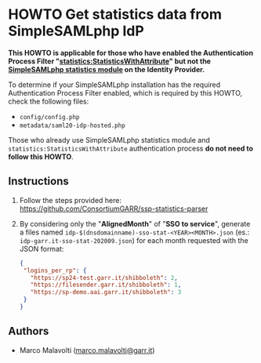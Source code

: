 # HOWTO Get statistics data from SimpleSAMLphp IdP

**This HOWTO is applicable for those who have enabled the Authentication Process Filter "[statistics:StatisticsWithAttribute](https://simplesamlphp.org/docs/contrib_modules/statistics/authproc_statisticswithattribute.html)" but not the [SimpleSAMLphp statistics module](https://simplesamlphp.org/docs/contrib_modules/statistics/statistics.html) on the Identity Provider.**

To determine if your SimpleSAMLphp installation has the required Authentication Process Filter enabled, which is required by this HOWTO, check the following files:

* `config/config.php`
* `metadata/saml20-idp-hosted.php`

Those who already use SimpleSAMLphp statistics module and `statistics:StatisticsWithAttribute` authentication process **do not need to follow this HOWTO**.

## Instructions

1. Follow the steps provided here: https://github.com/ConsortiumGARR/ssp-statistics-parser

2. By considering only the "**AlignedMonth**" of "**SSO to service**",
   generate a files named `idp-$(dnsdomainname)-sso-stat-<YEAR><MONTH>.json` (es.: `idp-garr.it-sso-stat-202009.json`)
   for each month requested with the JSON format:

   ```json
   {
    "logins_per_rp": {
      "https://sp24-test.garr.it/shibboleth": 2,
      "https://filesender.garr.it/shibboleth": 1,
      "https://sp-demo.aai.garr.it/shibboleth": 3
    }
   }
   ```

## Authors
 * Marco Malavolti (marco.malavolti@garr.it)
